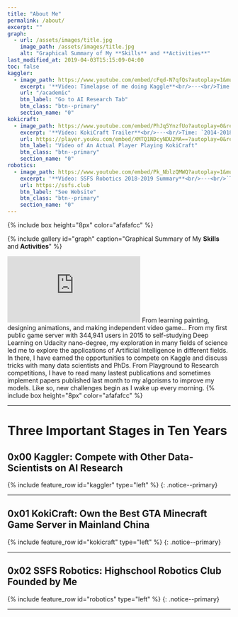 ```yaml
---
title: "About Me"
permalink: /about/
excerpt: ""
graph:
  - url: /assets/images/title.jpg
    image_path: /assets/images/title.jpg
    alt: "Graphical Summary of My **Skills** and **Activities**"
last_modified_at: 2019-04-03T15:15:09-04:00
toc: false
kaggler:
  - image_path: https://www.youtube.com/embed/cFqd-N7qfQs?autoplay=1&mute=1&rel=0&showinfo=0&loop=1&playlist=cFqd-N7qfQs
    excerpt: '**Video: Timelapse of me doing Kaggle**<br/>---<br/>Time: `2018-2020`<br/>Medals: `2 Kernel Bronze` `3 Discussion Silver` `34 Discussion Bronze`<br/><br/> >> My adult-classmates from Udacity introduced me to Kaggle: a platform of online research-level AI competitions. Here, I analyzed data and created models for companies like TGS, CAMPS, and HPA in the frontier research of geology, biology, and chemistry. During the school days, I had to monitor the training process of my model between class periods and during breaks. It exites me everytime I use my own hypotheisis to come up with a solution that breakes a reacord. This experience surely becomes one of my biggest habits and challenges.'
    url: "/academic"
    btn_label: "Go to AI Research Tab"
    btn_class: "btn--primary"
    section_name: "0"
kokicraft:
  - image_path: https://www.youtube.com/embed/PhJq5YnzfUo?autoplay=0&rel=0&showinfo=0&loop=0&playlist=PhJq5YnzfUo
    excerpt: '**Video: KokiCraft Trailer**<br/>---<br/>Time: `2014-2018`<br/>Achievements: `First Buesness Created by Myself` `344,941 players` `$500 USD/month`<br/><br/> >> This is a well-known Minecraft Server in China founded, hosted, and coded by myself. In my 13 years old, it was my first business creating $500 USD per month. I learned how to host a server, prevent DDoS attacks, use SQL Databases, optimize the experience, handling relationships with other competitors, and program a game. During the process, many players and developers who enjoyed my server joined the team and helped to create texture, videos, etc... for my server.'
    url: https://player.youku.com/embed/XMTQ1NDcyNDU2MA==?autoplay=0&rel=0&showinfo=0&loop=0&playlist=XMTQ1NDcyNDU2MA==
    btn_label: "Video of An Actual Player Playing KokiCraft"
    btn_class: "btn--primary"
    section_name: "0"
robotics:
  - image_path: https://www.youtube.com/embed/Pk_NblzQMWQ?autoplay=1&mute=1&rel=0&showinfo=0&loop=1&playlist=Pk_NblzQMWQ
    excerpt: '**Video: SSFS Robotics 2018-2019 Summary**<br/>---<br/>`Time: 2017-2020`<br/>Achievements: `Judges Award` `First Ranked Team in local` `Advanced to Maryland State Chaimpionship`<br/><br/> >> My friend Qian and I created the SSFS Robotics Club in my Sophmore year. We got donations from Kuka and built the robot in 2 weeks before the midterm and got the Judges Award in FTC Competition. However, ALL the members of the team, including my friend graduated in the second year. As more and more students joined our club I have to restart the club on my own. After many joined the team, we designed a new team logo, hoodies, websites, and looked for donations from the school and several other companies. It soon became the biggest club in our school. Finally, we were placed 1st in the Qualifier and got into Maryland State Championship.<br/>'
    url: https://ssfs.club
    btn_label: "See Website"
    btn_class: "btn--primary"
    section_name: "0"
---
```

{% include box height="8px" color="afafafcc" %}

{% include gallery id="graph" caption="Graphical Summary of My **Skills** and **Activities**" %}
<iframe src="https://www.youtube.com/embed/OxBv_7HmpWY?autoplay=1&mute=1&rel=0&showinfo=0&loop=1&playlist=OxBv_7HmpWY" frameborder="0" width="auto" height="auto" allowfullscreen></iframe>
From learning painting, designing animations, and making independent video game... From my first public game server with 344,941 users in 2015 to self-studying Deep Learning on Udacity nano-degree, my exploration in many fields of science led me to explore the applications of Artificial Intelligence in different fields. In there, I have earned the opportunities to compete on Kaggle and discuss tricks with many data scientists and PhDs. From Playground to Research competitions, I have to read many lastest publications and sometimes implement papers published last month to my algorisms to improve my models. Like so, new challenges begin as I wake up every morning.
{% include box height="8px" color="afafafcc" %}

---
# Three Important Stages in Ten Years
## 0x00 Kaggler: Compete with Other Data-Scientists on AI Research 
{% include feature_row id="kaggler" type="left" %}
{: .notice--primary}

---
## 0x01 KokiCraft: Own the Best GTA Minecraft Game Server in Mainland China
{% include feature_row id="kokicraft" type="left" %}
{: .notice--primary}

---
## 0x02 SSFS Robotics: Highschool Robotics Club Founded by Me
{% include feature_row id="robotics" type="left" %}
{: .notice--primary}

---